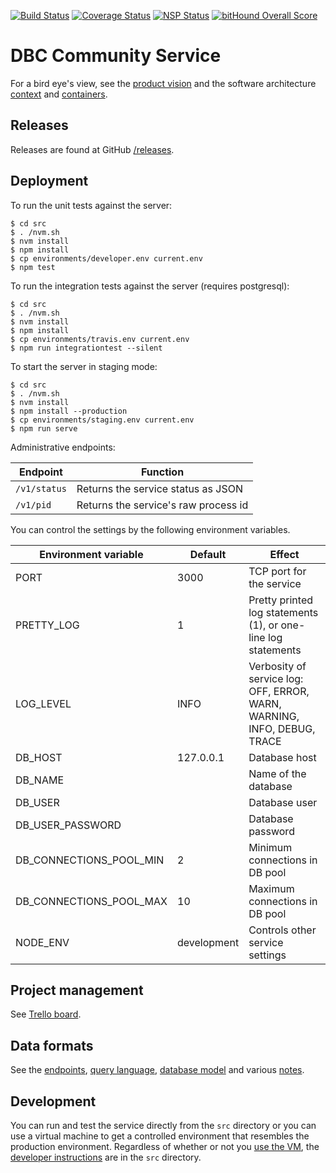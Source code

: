 [![Build Status](https://travis-ci.org/DBCDK/communityservice.svg?branch=master)](https://travis-ci.org/DBCDK/communityservice)
[![Coverage Status](https://coveralls.io/repos/github/DBCDK/communityservice/badge.svg?branch=master)](https://coveralls.io/github/DBCDK/communityservice?branch=master)
[![NSP Status](https://nodesecurity.io/orgs/dbcdk/projects/cade0663-ab94-4a02-808a-927f75ed1430/badge)](https://nodesecurity.io/orgs/dbcdk/projects/cade0663-ab94-4a02-808a-927f75ed1430)
[![bitHound Overall Score](https://www.bithound.io/github/DBCDK/communityservice/badges/score.svg)](https://www.bithound.io/github/DBCDK/communityservice)

# DBC Community Service

For a bird eye's view, see the [product vision](doc/product-vision.md) and the software architecture [context](doc/dbc-community-service-context.pdf) and [containers](doc/dbc-community-service-containers.pdf).

## Releases

Releases are found at GitHub [/releases](https://github.com/DBCDK/communityservice/releases).

## Deployment

To run the unit tests against the server:

    $ cd src
    $ . /nvm.sh
    $ nvm install
    $ npm install
    $ cp environments/developer.env current.env
    $ npm test

To run the integration tests against the server (requires postgresql):

    $ cd src
    $ . /nvm.sh
    $ nvm install
    $ npm install
    $ cp environments/travis.env current.env
    $ npm run integrationtest --silent

To start the server in staging mode:

    $ cd src
    $ . /nvm.sh
    $ nvm install
    $ npm install --production
    $ cp environments/staging.env current.env
    $ npm run serve

Administrative endpoints:

| Endpoint     | Function |
| ------------ | -------- |
| `/v1/status` | Returns the service status as JSON   |
| `/v1/pid`    | Returns the service's raw process id |

You can control the settings by the following environment variables.

| Environment variable    | Default      | Effect                           |
| ----------------------- | ------------ | -------------------------------- |
| PORT                    | 3000         | TCP port for the service |
| PRETTY_LOG              | 1            | Pretty printed log statements (1), or one-line log statements |
| LOG_LEVEL               | INFO         | Verbosity of service log: OFF, ERROR, WARN, WARNING, INFO, DEBUG, TRACE |
| DB_HOST                 | 127.0.0.1    | Database host                  |
| DB_NAME                 |              | Name of the database |
| DB_USER                 |              | Database user |
| DB_USER_PASSWORD        |              | Database password |
| DB_CONNECTIONS_POOL_MIN | 2            | Minimum connections in DB pool |
| DB_CONNECTIONS_POOL_MAX | 10           | Maximum connections in DB pool |
| NODE_ENV                | development  | Controls other service settings |



## Project management

See [Trello board](https://trello.com/b/cwxvuEYY/elvis).

## Data formats

See the [endpoints](doc/endpoints.md), [query language](doc/query-language.md), [database model](doc/db-model.md) and various [notes](doc/NOTES.md).

## Development

You can run and test the service directly from the `src` directory or you can use a virtual machine to get a controlled environment that resembles the production environment.  Regardless of whether or not you [use the VM](vm.md), the [developer instructions](src/readme.md) are in the `src` directory.
